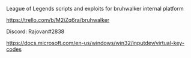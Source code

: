 League of Legends scripts and exploits for bruhwalker internal platform

https://trello.com/b/M2iZq6ra/bruhwalker

Discord: Rajovan#2838

https://docs.microsoft.com/en-us/windows/win32/inputdev/virtual-key-codes
